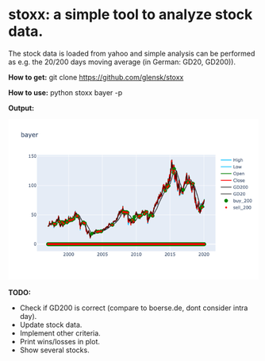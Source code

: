 # stoxx: a simple tool to analyze stock data. 

The stock data is loaded from yahoo and simple analysis can be performed as e.g. the 20/200 days moving average (in German: GD20, GD200)).

__How to get:__
git clone https://github.com/glensk/stoxx

__How to use:__
python stoxx bayer -p

__Output:__

![picture alt](/images/bayer_GD200.png "Bayer chart")

__TODO:__
 * Check if GD200 is correct (compare to boerse.de, dont consider intra day).
 * Update stock data.
 * Implement other criteria.
 * Print wins/losses in plot. 
 * Show several stocks.
